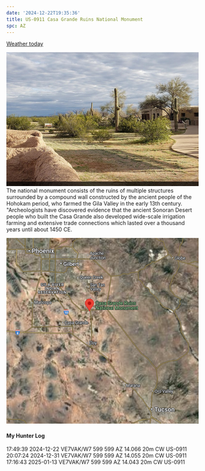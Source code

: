 ```yaml
---
date: '2024-12-22T19:35:36'
title: US-0911 Casa Grande Ruins National Monument
spc: AZ
---
```


[Weather today](https://weawow.com/c9991847)

![pasted_image.png](/static/pasted_image_0019.png)
The national monument consists of the ruins of multiple structures surrounded by a compound wall constructed by the ancient people of the Hohokam period, who farmed the Gila Valley in the early 13th century. "Archeologists have discovered evidence that the ancient Sonoran Desert people who built the Casa Grande also developed wide-scale irrigation farming and extensive trade connections which lasted over a thousand years until about 1450 CE.

![pasted_image001.png](/static/pasted_image001_0016.png)

#### My Hunter Log
17:49:39    2024-12-22    VE7VAK/W7    599    599    AZ    14.066    20m    CW    US-0911
20:07:24    2024-12-31    VE7VAK/W7    599    599    AZ    14.055    20m    CW    US-0911
17:16:43    2025-01-13    VE7VAK/W7    599    599    AZ    14.043    20m    CW    US-0911
